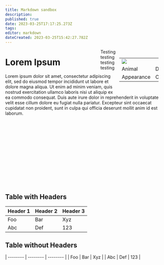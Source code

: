 ```yaml
---
title: Markdown sandbox
description: 
published: true
date: 2023-03-25T17:17:25.273Z
tags: 
editor: markdown
dateCreated: 2023-03-25T15:42:27.782Z
---
```


<div style="float:right; margin:12px; width: 25%">
  <table>
  <tr>
    <td colspan="2"><img src="https://picsum.photos/id/237/300/300"></td>
  </tr>
  <tr>
    <td>Animal</td>
    <td>Doggo</td>
  </tr>
  <tr>
    <td>Appearance</td>
    <td>Cute</td>
  </tr>
</table>
</div>

<div style="float:right">
	Testing<br>testing<br>testing<br>testing
</div>

# Lorem Ipsum
Lorem ipsum dolor sit amet, consectetur adipiscing elit, sed do eiusmod tempor incididunt ut labore et dolore magna aliqua. Ut enim ad minim veniam, quis nostrud exercitation ullamco laboris nisi ut aliquip ex ea commodo consequat. Duis aute irure dolor in reprehenderit in voluptate velit esse cillum dolore eu fugiat nulla pariatur. Excepteur sint occaecat cupidatat non proident, sunt in culpa qui officia deserunt mollit anim id est laborum.



<br><br><br><br><br><br><br><br><br><br><br><br>

## Table with Headers

| Header 1 | Header 2 | Header 3 |
| -------- | -------- | -------- |
| Foo      | Bar      | Xyz      |
| Abc      | Def      | 123      |



## Table without Headers

| -------- | -------- | -------- |
| Foo      | Bar      | Xyz      |
| Abc      | Def      | 123      | 